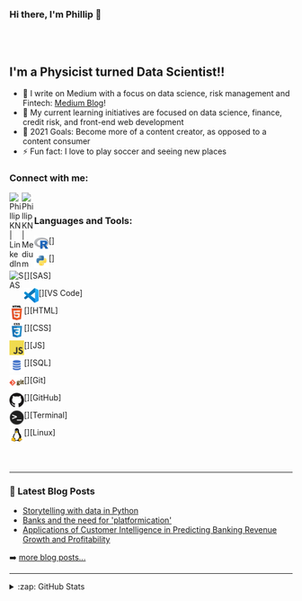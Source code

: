### Hi there, I'm Phillip 👋

<br />
<br />

## I'm a Physicist turned Data Scientist!!

- 🔭 I write on Medium with a focus on data science, risk management and Fintech: [Medium Blog][blog]!
- 🌱 My current learning initiatives are focused on data science, finance, credit risk, and front-end web development
- 🥅 2021 Goals: Become more of a content creator, as opposed to a content consumer
- ⚡ Fun fact: I love to play soccer and seeing new places

### Connect with me:

[<img align="left" alt="PhillipKN | LinkedIn" width="22px" src="https://cdn.jsdelivr.net/npm/simple-icons@v3/icons/linkedin.svg" />][linkedin]
[<img align="left" alt="PhillipKN | Medium" width="22px" src="https://cdn.jsdelivr.net/npm/simple-icons@v3/icons/medium.svg" />][blog]


<br />

### Languages and Tools:

[<img align="left" alt="R" width="26px" src="https://raw.githubusercontent.com/github/explore/80688e429a7d4ef2fca1e82350fe8e3517d3494d/topics/r/r.png" />]

[<img align="left" alt="Python" width="26px" src="https://raw.githubusercontent.com/github/explore/80688e429a7d4ef2fca1e82350fe8e3517d3494d/topics/python/python.png" />]

[<img align="left" alt="SAS" width="26px" src="https://upload.wikimedia.org/wikipedia/commons/thumb/1/10/SAS_logo_horiz.svg/1280px-SAS_logo_horiz.svg.png" />][SAS]

[<img align="left" alt="Visual Studio Code" width="26px" src="https://raw.githubusercontent.com/github/explore/80688e429a7d4ef2fca1e82350fe8e3517d3494d/topics/visual-studio-code/visual-studio-code.png" />][VS Code]

[<img align="left" alt="HTML5" width="26px" src="https://raw.githubusercontent.com/github/explore/80688e429a7d4ef2fca1e82350fe8e3517d3494d/topics/html/html.png" />][HTML]

[<img align="left" alt="CSS3" width="26px" src="https://raw.githubusercontent.com/github/explore/80688e429a7d4ef2fca1e82350fe8e3517d3494d/topics/css/css.png" />][CSS]

[<img align="left" alt="JavaScript" width="26px" src="https://raw.githubusercontent.com/github/explore/80688e429a7d4ef2fca1e82350fe8e3517d3494d/topics/javascript/javascript.png" />][JS]

[<img align="left" alt="SQL" width="26px" src="https://raw.githubusercontent.com/github/explore/80688e429a7d4ef2fca1e82350fe8e3517d3494d/topics/sql/sql.png" />][SQL]

[<img align="left" alt="Git" width="26px" src="https://raw.githubusercontent.com/github/explore/80688e429a7d4ef2fca1e82350fe8e3517d3494d/topics/git/git.png" />][Git]

[<img align="left" alt="GitHub" width="26px" src="https://raw.githubusercontent.com/github/explore/78df643247d429f6cc873026c0622819ad797942/topics/github/github.png" />][GitHub]

[<img align="left" alt="Terminal" width="26px" src="https://raw.githubusercontent.com/github/explore/80688e429a7d4ef2fca1e82350fe8e3517d3494d/topics/terminal/terminal.png" />][Terminal]

[<img align="left" alt="Linux" width="26px" src="https://raw.githubusercontent.com/github/explore/80688e429a7d4ef2fca1e82350fe8e3517d3494d/topics/linux/linux.png" />][Linux]

<br />
<br />

---

### 📕 Latest Blog Posts

<!-- BLOG-POST-LIST:START -->
- [Storytelling with data in Python](https://medium.com/@phillipheita/storytelling-with-data-in-python-a6e1eebfa91b)
- [Banks and the need for 'platformication'](https://medium.com/@phillipheita/banks-and-the-need-for-platformication-d8d8fca901e7)
- [Applications of Customer Intelligence in Predicting Banking Revenue Growth and Profitability](https://medium.com/@phillipheita/applications-of-customer-intelligence-in-predicting-banking-revenue-growth-and-profitability-for-4bf19067f9ed)
<!-- BLOG-POST-LIST:END -->

➡️ [more blog posts...](https://medium.com/@phillipheita)

---

<details>
  <summary>:zap: GitHub Stats</summary>

  <img align="left" alt="Phillip's GitHub Stats" src="https://github-readme-stats.PhillipKN.vercel.app/api?username=PhillipKN&show_icons=true&hide_border=true" />

</details>

[linkedin]: https://www.linkedin.com/in/phillip-heita
[blog]: https://medium.com/@phillipheita

